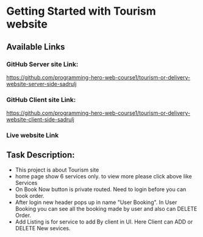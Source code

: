 # Getting Started with Tourism website

## Available Links


### GitHub Server site Link:

 https://github.com/programming-hero-web-course1/tourism-or-delivery-website-server-side-sadrulj

### GitHub Client site Link:

https://github.com/programming-hero-web-course1/tourism-or-delivery-website-client-side-sadrulj

### Live website Link

## Task Description:
* This project is about Tourism site
* home page show 6 services only. to view more please click above like Services
* On Book Now button is private routed. Need to login before you can book order.
* After login new header pops up in name "User Booking". In User Booking you can see all the booking made by user and also can DELETE Order.
* Add Listing is for service to add By client in UI. Here Client can ADD or DELETE New sevices.